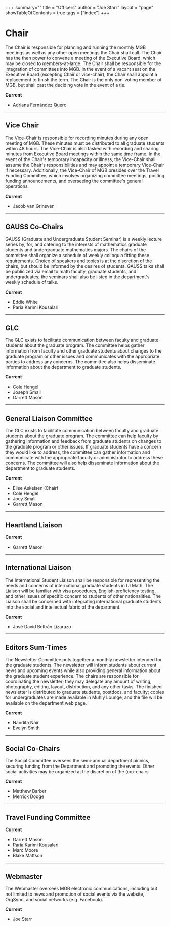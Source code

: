 +++
summary=""
title = "Officers"
author = "Joe Starr"
layout = "page"
showTableOfContents = true
tags = ["index"]
+++


# Chair

The Chair is responsible for planning and running the monthly MGB meetings as well as any other open meetings the Chair shall call. The Chair has the then power to convene a meeting of the Executive Board, which may be closed to members-at-large. The Chair shall be responsible for the integration of committees into MGB. In the event of a vacant seat on the Executive Board (excepting Chair or vice-chair), the Chair shall appoint a replacement to finish the term. The Chair is the only non-voting member of MGB, but shall cast the deciding vote in the event of a tie.

**Current**

- Adriana Fernández Quero

---

## Vice Chair

The Vice-Chair is responsible for recording minutes during any open meeting of MGB. These minutes must be distributed to all graduate students within 48 hours. The Vice-Chair is also tasked with recording and sharing minutes from Executive Board meetings within the same time frame. In the event of the Chair's temporary incapacity or illness, the Vice-Chair shall assume the Chair's responsibilities and may appoint a temporary Vice-Chair if necessary. Additionally, the Vice-Chair of MGB presides over the Travel Funding Committee, which involves organizing committee meetings, posting funding announcements, and overseeing the committee's general operations.

**Current**

- Jacob van Grinsven   

---
## GAUSS Co-Chairs

GAUSS (Graduate and Undergraduate Student Seminar) is a weekly lecture series by, for, and catering to the interests of mathematics graduate students and undergraduate mathematics majors. The chairs of the committee shall organize a schedule of weekly colloquia fitting these requirements. Choice of speakers and topics is at the discretion of the chairs, but should be informed by the desires of students. GAUSS talks shall be publicized via email to math faculty, graduate students, and undergraduates; the seminars shall also be listed in the department's weekly schedule of talks.

**Current**

- Eddie White
- Paria Karimi Kousalari

---

## GLC

The GLC exists to facilitate communication between faculty and graduate students about the graduate program. The committee helps gather information from faculty and other graduate students about changes to the graduate program or other issues and communicates with the appropriate parties to address any concerns. The committee also helps disseminate information about the department to graduate students.

**Current**

- Cole Hengel
- Joseph Small
- Garrett Mason

---


## General Liaison Committee

The GLC exists to facilitate communication between faculty and graduate students about the graduate program. The committee can help faculty by gathering information and feedback from graduate students on changes to the graduate program or other issues. If graduate students have a concern they would like to address, the committee can gather information and communicate with the appropriate faculty or administrator to address these concerns. The committee will also help disseminate information about the department to graduate students.

**Current**

- Elise Askelsen (Chair)
- Cole Hengel
- Joey Small
- Garrett Mason


---

## Heartland Liaison


**Current**

- Garrett Mason

---


## International Liaison

The International Student Liaison shall be responsible for representing the needs and concerns of international graduate students in UI Math. The Liaison will be familiar with visa procedures, English-proficiency testing, and other issues of specific concern to students of other nationalities. The Liaison shall be concerned with integrating international graduate students into the social and intellectual fabric of the department.

**Current**

- José David Beltrán Lizarazo

---


## Editors Sum-Times

The Newsletter Committee puts together a monthly newsletter intended for the graduate students. The newsletter will inform students about current news and upcoming events while also providing general information about the graduate student experience. The chairs are responsible for coordinating the newsletter; they may delegate any amount of writing, photography, editing, layout, distribution, and any other tasks. The finished newsletter is distributed to graduate students, postdocs, and faculty; copies for undergraduates are made available in Muhly Lounge, and the file will be available on the department web page.

**Current**

- Nandita Nair
- Evelyn Smith

---


## Social Co-Chairs

The Social Committee oversees the semi-annual department picnics, securing funding from the Department and promoting the events. Other social activities may be organized at the discretion of the (co)-chairs

**Current**

- Matthew Barber
- Merrick Dodge

---

## Travel Funding Committee


**Current**

- Garrett Mason
- Paria Karimi Kousalari
- Marc Moore
- Blake Mattson

---

## Webmaster

The Webmaster oversees MGB electronic communications, including but not limited to
news and promotion of social events via the website,
OrgSync, and social networks (e.g. Facebook).

**Current**

- Joe Starr

